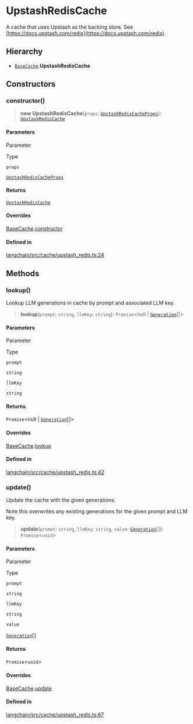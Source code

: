 UpstashRedisCache
=================

A cache that uses Upstash as the backing store. See [https://docs.upstash.com/redis](https://docs.upstash.com/redis).

Hierarchy[](#hierarchy "Direct link to Hierarchy")
---------------------------------------------------

*   [`BaseCache`](/docs/api/schema/classes/BaseCache).**UpstashRedisCache**

Constructors[](#constructors "Direct link to Constructors")
------------------------------------------------------------

### constructor()[](#constructor "Direct link to constructor()")

> **new UpstashRedisCache**(`props`: [`UpstashRedisCacheProps`](/docs/api/cache_upstash_redis/types/UpstashRedisCacheProps)): [`UpstashRedisCache`](/docs/api/cache_upstash_redis/classes/UpstashRedisCache)

#### Parameters[](#parameters "Direct link to Parameters")

Parameter

Type

`props`

[`UpstashRedisCacheProps`](/docs/api/cache_upstash_redis/types/UpstashRedisCacheProps)

#### Returns[](#returns "Direct link to Returns")

[`UpstashRedisCache`](/docs/api/cache_upstash_redis/classes/UpstashRedisCache)

#### Overrides[](#overrides "Direct link to Overrides")

[BaseCache](/docs/api/schema/classes/BaseCache).[constructor](/docs/api/schema/classes/BaseCache#constructor)

#### Defined in[](#defined-in "Direct link to Defined in")

[langchain/src/cache/upstash\_redis.ts:24](https://github.com/hwchase17/langchainjs/blob/1c1274d/langchain/src/cache/upstash_redis.ts#L24)

Methods[](#methods "Direct link to Methods")
---------------------------------------------

### lookup()[](#lookup "Direct link to lookup()")

Lookup LLM generations in cache by prompt and associated LLM key.

> **lookup**(`prompt`: `string`, `llmKey`: `string`): `Promise`<null | [`Generation`](/docs/api/schema/interfaces/Generation)\[\]\>

#### Parameters[](#parameters-1 "Direct link to Parameters")

Parameter

Type

`prompt`

`string`

`llmKey`

`string`

#### Returns[](#returns-1 "Direct link to Returns")

`Promise`<null | [`Generation`](/docs/api/schema/interfaces/Generation)\[\]\>

#### Overrides[](#overrides-1 "Direct link to Overrides")

[BaseCache](/docs/api/schema/classes/BaseCache).[lookup](/docs/api/schema/classes/BaseCache#lookup)

#### Defined in[](#defined-in-1 "Direct link to Defined in")

[langchain/src/cache/upstash\_redis.ts:42](https://github.com/hwchase17/langchainjs/blob/1c1274d/langchain/src/cache/upstash_redis.ts#L42)

### update()[](#update "Direct link to update()")

Update the cache with the given generations.

Note this overwrites any existing generations for the given prompt and LLM key.

> **update**(`prompt`: `string`, `llmKey`: `string`, `value`: [`Generation`](/docs/api/schema/interfaces/Generation)\[\]): `Promise`<`void`\>

#### Parameters[](#parameters-2 "Direct link to Parameters")

Parameter

Type

`prompt`

`string`

`llmKey`

`string`

`value`

[`Generation`](/docs/api/schema/interfaces/Generation)\[\]

#### Returns[](#returns-2 "Direct link to Returns")

`Promise`<`void`\>

#### Overrides[](#overrides-2 "Direct link to Overrides")

[BaseCache](/docs/api/schema/classes/BaseCache).[update](/docs/api/schema/classes/BaseCache#update)

#### Defined in[](#defined-in-2 "Direct link to Defined in")

[langchain/src/cache/upstash\_redis.ts:67](https://github.com/hwchase17/langchainjs/blob/1c1274d/langchain/src/cache/upstash_redis.ts#L67)
